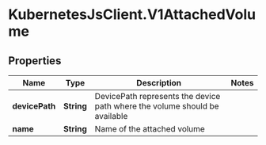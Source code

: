 # KubernetesJsClient.V1AttachedVolume

## Properties
Name | Type | Description | Notes
------------ | ------------- | ------------- | -------------
**devicePath** | **String** | DevicePath represents the device path where the volume should be available | 
**name** | **String** | Name of the attached volume | 


